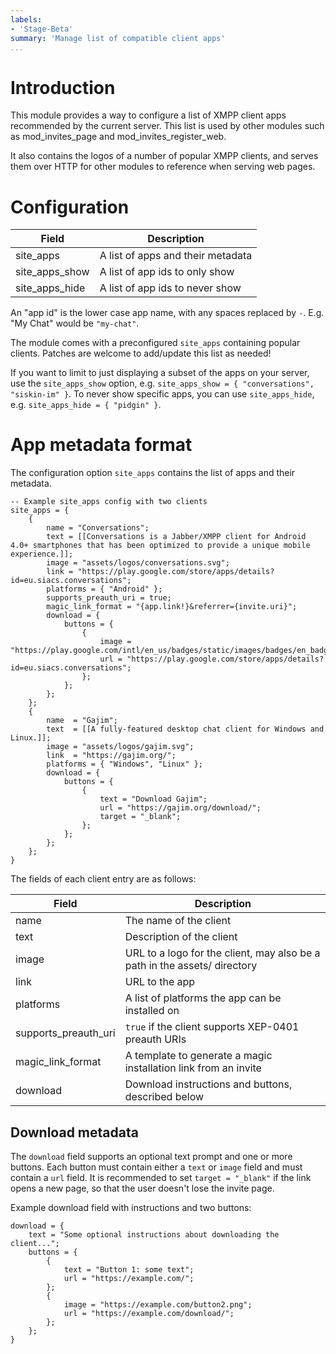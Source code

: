 ```yaml
---
labels:
- 'Stage-Beta'
summary: 'Manage list of compatible client apps'
...
```


Introduction
============

This module provides a way to configure a list of XMPP client apps recommended
by the current server. This list is used by other modules such as mod_invites_page
and mod_invites_register_web.

It also contains the logos of a number of popular XMPP clients, and serves
them over HTTP for other modules to reference when serving web pages.

# Configuration

| Field                | Description                                                              |
|----------------------|--------------------------------------------------------------------------|
| site_apps            | A list of apps and their metadata                                        |
| site_apps_show       | A list of app ids to only show                                           |
| site_apps_hide       | A list of app ids to never show                                          |

An "app id" is the lower case app name, with any spaces replaced by `-`. E.g. "My Chat" would be `"my-chat"`.

The module comes with a preconfigured `site_apps` containing popular clients. Patches are welcome to
add/update this list as needed!

If you want to limit to just displaying a subset of the apps on your server, use the `site_apps_show`
option, e.g. `site_apps_show = { "conversations", "siskin-im" }`. To never show specific apps, you
can use `site_apps_hide`, e.g. `site_apps_hide = { "pidgin" }`.

# App metadata format

The configuration option `site_apps` contains the list
of apps and their metadata.

``` {.lua}
-- Example site_apps config with two clients
site_apps = {
	{
		name = "Conversations";
		text = [[Conversations is a Jabber/XMPP client for Android 4.0+ smartphones that has been optimized to provide a unique mobile experience.]];
		image = "assets/logos/conversations.svg";
		link = "https://play.google.com/store/apps/details?id=eu.siacs.conversations";
		platforms = { "Android" };
		supports_preauth_uri = true;
		magic_link_format = "{app.link!}&referrer={invite.uri}";
		download = {
			buttons = {
				{
					image = "https://play.google.com/intl/en_us/badges/static/images/badges/en_badge_web_generic.png";
					url = "https://play.google.com/store/apps/details?id=eu.siacs.conversations";
				};
			};
		};
	};
    {
		name  = "Gajim";
		text  = [[A fully-featured desktop chat client for Windows and Linux.]];
		image = "assets/logos/gajim.svg";
		link  = "https://gajim.org/";
		platforms = { "Windows", "Linux" };
		download = {
			buttons = {
				{ 
					text = "Download Gajim";
					url = "https://gajim.org/download/";
					target = "_blank";
				};
			};
		};
	};
}
```
The fields of each client entry are as follows:

| Field                | Description                                                              |
|----------------------|--------------------------------------------------------------------------|
| name                 | The name of the client                                                   |
| text                 | Description of the client                                                |
| image                | URL to a logo for the client, may also be a path in the assets/ directory|
| link                 | URL to the app                                                           |
| platforms            | A list of platforms the app can be installed on                          |
| supports_preauth_uri | `true` if the client supports XEP-0401 preauth URIs                      |
| magic_link_format    | A template to generate a magic installation link from an invite          |
| download             | Download instructions and buttons, described below                       |

## Download metadata

The `download` field supports an optional text prompt and one or more buttons.
Each button must contain either a `text` or `image` field and must contain
a `url` field. It is recommended to set `target = "_blank"` if the link
opens a new page, so that the user doesn't lose the invite page.

Example download field with instructions and two buttons:

``` {.lua}
download = {
    text = "Some optional instructions about downloading the client...";
    buttons = {
        {
            text = "Button 1: some text";
            url = "https://example.com/";
        };
        {
            image = "https://example.com/button2.png";
            url = "https://example.com/download/";
        };
    };
}

```
